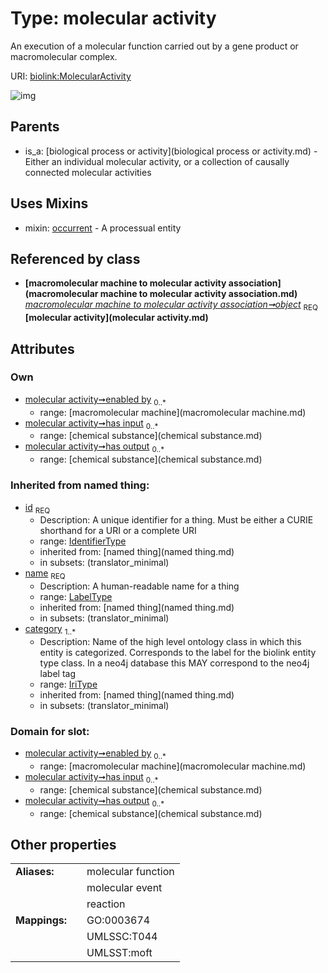 
# Type: molecular activity


An execution of a molecular function carried out by a gene product or macromolecular complex.

URI: [biolink:MolecularActivity](https://w3id.org/biolink/vocab/MolecularActivity)


![img](http://yuml.me/diagram/nofunky;dir:TB/class/\[MacromolecularMachine]<enabled%20by%200..*-%20\[MolecularActivity|id(i):identifier_type;name(i):label_type;category(i):iri_type%20%2B],%20\[ChemicalSubstance]<has%20output%200..*-%20\[MolecularActivity],%20\[ChemicalSubstance]<has%20input%200..*-%20\[MolecularActivity],%20\[MacromolecularMachineToMolecularActivityAssociation]-%20object%201..1>\[MolecularActivity],%20\[MolecularActivity]uses%20-.->\[Occurrent],%20\[BiologicalProcessOrActivity]^-\[MolecularActivity])

## Parents

 *  is_a: [biological process or activity](biological process or activity.md) - Either an individual molecular activity, or a collection of causally connected molecular activities

## Uses Mixins

 *  mixin: [occurrent](occurrent.md) - A processual entity

## Referenced by class

 *  **[macromolecular machine to molecular activity association](macromolecular machine to molecular activity association.md)** *[macromolecular machine to molecular activity association➞object](macromolecular_machine_to_molecular_activity_association_object.md)*  <sub>REQ</sub>  **[molecular activity](molecular activity.md)**

## Attributes


### Own

 * [molecular activity➞enabled by](molecular_activity_enabled_by.md)  <sub>0..*</sub>
    * range: [macromolecular machine](macromolecular machine.md)
 * [molecular activity➞has input](molecular_activity_has_input.md)  <sub>0..*</sub>
    * range: [chemical substance](chemical substance.md)
 * [molecular activity➞has output](molecular_activity_has_output.md)  <sub>0..*</sub>
    * range: [chemical substance](chemical substance.md)

### Inherited from named thing:

 * [id](id.md)  <sub>REQ</sub>
    * Description: A unique identifier for a thing. Must be either a CURIE shorthand for a URI or a complete URI
    * range: [IdentifierType](type/IdentifierType.md)
    * inherited from: [named thing](named thing.md)
    * in subsets: (translator_minimal)
 * [name](name.md)  <sub>REQ</sub>
    * Description: A human-readable name for a thing
    * range: [LabelType](type/LabelType.md)
    * inherited from: [named thing](named thing.md)
    * in subsets: (translator_minimal)
 * [category](category.md)  <sub>1..*</sub>
    * Description: Name of the high level ontology class in which this entity is categorized. Corresponds to the label for the biolink entity type class. In a neo4j database this MAY correspond to the neo4j label tag
    * range: [IriType](type/IriType.md)
    * inherited from: [named thing](named thing.md)
    * in subsets: (translator_minimal)

### Domain for slot:

 * [molecular activity➞enabled by](molecular_activity_enabled_by.md)  <sub>0..*</sub>
    * range: [macromolecular machine](macromolecular machine.md)
 * [molecular activity➞has input](molecular_activity_has_input.md)  <sub>0..*</sub>
    * range: [chemical substance](chemical substance.md)
 * [molecular activity➞has output](molecular_activity_has_output.md)  <sub>0..*</sub>
    * range: [chemical substance](chemical substance.md)

## Other properties

|  |  |  |
| --- | --- | --- |
| **Aliases:** | | molecular function |
|  | | molecular event |
|  | | reaction |
| **Mappings:** | | GO:0003674 |
|  | | UMLSSC:T044 |
|  | | UMLSST:moft |


